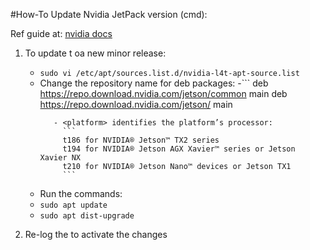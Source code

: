 #How-To Update Nvidia JetPack version (cmd):

Ref guide at: [nvidia docs][1]

1. To update t oa new minor release:
    - `sudo vi /etc/apt/sources.list.d/nvidia-l4t-apt-source.list`
    - Change the repository name for deb packages:
        -```
         deb https://repo.download.nvidia.com/jetson/common <release> main
         deb https://repo.download.nvidia.com/jetson/<platform> <release> main
         ```
            - <platform> identifies the platform’s processor:
              ```
              t186 for NVIDIA® Jetson™ TX2 series
              t194 for NVIDIA® Jetson AGX Xavier™ series or Jetson Xavier NX
              t210 for NVIDIA® Jetson Nano™ devices or Jetson TX1
              ```
   - Run the commands:
   - `sudo apt update`
   - `sudo apt dist-upgrade`

2. Re-log the <username> to activate the changes

[1]: <https://docs.nvidia.com/jetson/archives/l4t-archived/l4t-3261/index.html#page/Tegra%20Linux%20Driver%20Package%20Development%20Guide/updating_jetson_and_host.html#wwpID0E0OK0HA> "nvidia docs"
